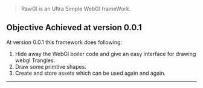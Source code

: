 
> RawGl is an Ultra Simple WebGl frameWork.


## Objective Achieved at version 0.0.1
At version 0.0.1 this framework does following:

1. Hide away the WebGl boiler code and give an easy interface for drawing webgl Trangles.
2. Draw some primtive shapes.
3. Create and store assets which can be used again and again.  

----


